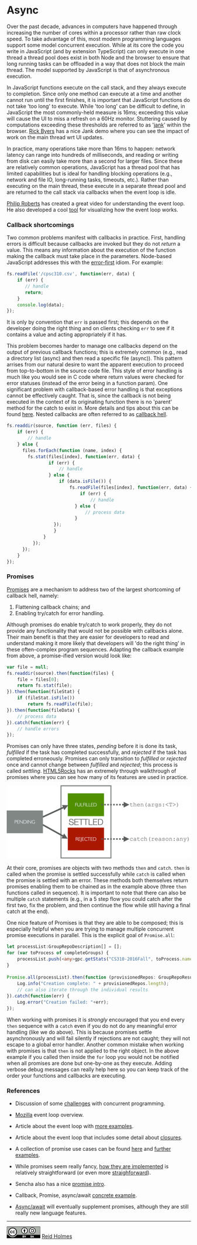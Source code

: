 # Async

Over the past decade, advances in computers have happened through increasing the number of cores within a processor rather than raw clock speed. To take advantage of this, most modern programming languages support some model concurrent execution. While at its core the code you write in JavaScript (and by extension TypeScript) can only execute in one thread a thread pool does exist in both Node and the browser to ensure that long running tasks can be offloaded in a way that does not block the main thread. The model supported by JavaScript is that of asynchronous execution. 

<!---
TODO: call stack / heap / queue / event loop figure
--->

In JavaScript functions execute on the call stack, and they always execute to completion. Since only one method can execute at a time and another cannot run until the first finishes, it is important that JavaScript functions do not take 'too long' to execute. While 'too long' can be difficult to define, in JavaScript the most commonly-held measure is 16ms; exceeding this value will cause the UI to miss a refresh on a 60Hz monitor. Stuttering caused by computations exceeding these thresholds are referred to as '[jank](http://www.html5rocks.com/en/tutorials/speed/rendering/)' within the browser. [Rick Byers](rbyers.github.io/scroll-latency.html) has a nice Jank demo where you can see the impact of work on the main thread wrt UI updates.

In practice, many operations take more than 16ms to happen: network latency can range into hundreds of milliseconds, and reading or writing from disk can easily take more than a second for larger files. Since these are relatively common operations, JavaScript has a thread pool that has limited capabilities but is ideal for handling blocking operations (e.g., network and file IO, long-running tasks, timeouts, etc.). Rather than executing on the main thread, these execute in a separate thread pool and are returned to the call stack via callbacks when the event loop is idle.

<!---
### JavaScript event loop example

TODO: EXAMPLE
--->

[Philip Roberts](https://www.youtube.com/watch?v=8aGhZQkoFbQ) has created a great video for understanding the event loop. He also developed a cool [tool](http://latentflip.com/loupe/) for visualizing how the event loop works.

### Callback shortcomings

Two common problems manifest with callbacks in practice. First, handling errors is difficult because callbacks are invoked but they do not _return_ a value. This means any information about the execution of the function making the callback must take place in the parameters. Node-based JavaScript addresses this with the [error-first](http://fredkschott.com/post/2014/03/understanding-error-first-callbacks-in-node-js/) idiom. For example:

```javascript
fs.readFile('/cpsc310.csv', function(err, data) {
	if (err) {
	   // handle
	   return;
	}
  	console.log(data);
});
```

It is only by convention that ```err``` is passed first; this depends on the developer doing the right thing and on clients checking ```err``` to see if it contains a value and acting appropriately if it has.

This problem becomes harder to manage one callbacks depend on the output of previous callback functions; this is extremely common (e.g., read a directory list (async) and then read a specific file (async)). This pattern arrises from our natural desire to want the apparent execution to proceed from top-to-bottom in the source code file. This style of error handling is much like you would see in C code where return values were checked for error statuses (instead of the error being in a function param). One significant problem with callback-based error handling is that exceptions cannot be effectively caught. That is, since the callback is not being executed in the context of its originating function there is no 'parent' method for the catch to exist in. More details and tips about this can be found [here](https://ruben.verborgh.org/blog/2012/12/31/asynchronous-error-handling-in-javascript/). Nested callbacks are often referred to as [callback hell](http://callbackhell.com/).

```javascript
fs.readdir(source, function (err, files) {
  	if (err) {
    	// handle
  	} else {
      files.forEach(function (name, index) {
        fs.stat(files[index], function(err, data) {
  				if (err) {
	  				// handle
  				} else {
  					if (data.isFile()) {
    					fs.readFile(files[index], function(err, data) {
    						if (err) {
	    						// handle
	    				  } else {
	    					  // process data
	    				  }
       			  });
  				  }
  			  }
     	  });
  	  });
    }
});
```

### Promises

[Promises](http://colintoh.com/blog/staying-sane-with-asynchronous-programming-promises-and-generators) are a mechanism to address two of the largest shortcoming of callback hell, namely:

1. Flattening callback chains; and
1. Enabling try/catch for error handling.

Although promises do enable try/catch to work properly, they do not provide any functionality that would not be possible with callbacks alone. Their main benefit is that they are easier for developers to read and understand making it more likely that developers will 'do the right thing' in these often-complex program sequences. Adapting the callback example from above, a promise-ified version would look like:

```typescript
var file = null;
fs.readdir(source).then(function(files) {
	file = files[0];
  	return fs.stat(file);
}).then(function(fileStat) {
  	if (fileStat.isFile())
  		return fs.readFile(file);
}).then(function(fileData) {
	// process data
}).catch(function(err) {
	// handle errors
});
```

Promises can only have three states, _pending_ before it is done its task, _fulfilled_ if the task has completed successfully, and _rejected_ if the task has completed erroneously. Promises can only transition to _fulfilled_ or _rejected_ once and cannot change between _fulfilled_ and _rejected_; this process is called _settling_. [HTML5Rocks](http://www.html5rocks.com/en/tutorials/es6/promises/) has an extremely through walkthrough of promises where you can see how many of its features are used in practice.

<img src="./figures/promise-states.png" width="512px" alt="promise states">

At their core, promises are objects with two methods ```then``` and ```catch```. ```then``` is called when the promise is settled successfully while ```catch``` is called when the promise is settled with an error. These methods both themselves return promises enabling them to be chained as in the example above (three ```then``` functions called in sequence). It is important to note that there can also be multiple ```catch``` statements (e.g., in a 5 step flow you could catch after the first two, fix the problem, and then continue the flow while still having a final catch at the end).

One nice feature of Promises is that they are able to be composed; this is especially helpful when you are trying to manage multiple concurrent promise executions in parallel. This is the explicit goal of ```Promise.all```:

```typescript
let processList:GroupRepoDescription[] = [];
for (var toProcess of completeGroups) {
	processList.push(<any>gpc.getStats("CS310-2016Fall", toProcess.name)); // getStats is async
}

Promise.all(processList).then(function (provisionedRepos: GroupRepoResult[]) {
	Log.info("Creation complete: " + provisionedRepos.length);
	// can also iterate through the individual results
}).catch(function(err) {
	Log.error("Creation failed: "+err);
});
```

When working with promises it is _strongly_ encouraged that you end every ```then``` sequence with a ```catch``` even if you do not do any meaningful error handling (like we do above). This is because promises settle asynchronously and will fail silently if rejections are not caught; they will not escape to a global error handler. Another common mistake when working with promises is that ```then``` is not applied to the right object. In the above example if you called then inside the ```for``` loop you would not be notified when all promises are done but one-by-one as they execute. Adding verbose debug messages can really help here so you can keep track of the order your functions and callbacks are executing.

### References

* Discussion of some [challenges](https://www.quora.com/What-is-the-difference-between-deadlock-and-livelock-deadlock-infinite-recursion-and-starvation/answer/Akash-Kava) with concurrent programming.

* [Mozilla](https://developer.mozilla.org/en/docs/Web/JavaScript/EventLoop) event loop overview.

* Article about the event loop with [more examples](http://altitudelabs.com/blog/what-is-the-javascript-event-loop/).

* Article about the event loop that includes some detail about [closures](http://blog.carbonfive.com/2013/10/27/the-javascript-event-loop-explained/).

* A collection of promise use cases can be found [here](http://exploringjs.com/es6/ch_promises.html) and [further examples](https://www.promisejs.org/patterns/). 

* While promises seem really fancy, [how they are implemented](http://www.mattgreer.org/articles/promises-in-wicked-detail/) is relatively straightforward (or even more [straighforward](https://www.promisejs.org/implementing/)).

* Sencha also has a nice [promise intro](https://www.sencha.com/blog/asynchronous-javascript-promises/).

* Callback, Promise, async/await [concrete example](https://medium.com/@gab_montes/is-async-await-a-step-back-to-javascript-95e31263dd31#.8jtvqy8fb).

* [Async/await](https://hackernoon.com/javascript-es7-async-await-bible-tutorial-example-32294f6133ab#.4p2stibtt) will eventually supplement promises, although they are still really new language features.

<!---
Another good reference:
http://www.2ality.com/2014/10/es6-promises-api.html
--->
---
[![](figures/CCSA.png "Creative Commons: Attribution-ShareAlike")](https://creativecommons.org/licenses/by-sa/3.0/) [Reid Holmes](https://www.cs.ubc.ca/~rtholmes/)





